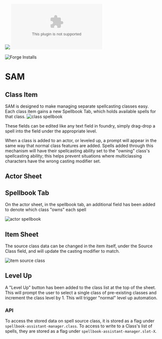 ![](https://img.shields.io/badge/Foundry-v0.8.9-informational)
![Latest Release Download Count](https://img.shields.io/github/downloads/kandashi/spellbook-assistant-manager/latest/module.zip)

![Forge Installs](https://img.shields.io/badge/dynamic/json?label=Forge%20Installs&query=package.installs&suffix=%25&url=https%3A%2F%2Fforge-vtt.com%2Fapi%2Fbazaar%2Fpackage%2Fspellbook-assistant-manager&colorB=4aa94a)

# SAM

## Class Item

SAM is designed to make managing separate spellcasting classes easy. Each class item gains a new Spellbook Tab, which holds available spells for that class.
![class spellbook]()

These fields can be edited like any text field in foundry, simply drag-drop a spell into the field under the appropriate level.

When a class is added to an actor, or leveled up, a prompt will appear in the same way that normal class features are added. Spells added through this mechanism will have their spellcasting ability set to the "owning" class's spellcasting ability; this helps prevent situations where multiclassing characters have the wrong casting modifier set.

## Actor Sheet

## Spellbook Tab

On the actor sheet, in the spellbook tab, an additional field has been added to denote which class "owns" each spell

![actor spellbook]()

## Item Sheet

The source class data can be changed in the item itself, under the Source Class field, and will update the casting modifier to match.

![item source class]()

## Level Up

A "Level Up" button has been added to the class list at the top of the sheet. This will prompt the user to select a single class of pre-existing classes and increment the class level by 1. This will trigger "normal" level up automation.

### API

To access the stored data on spell source class, it is stored as a flag under `spellbook-assistant-manager.class`.
To access to write to a Class's list of spells, they are stored as a flag under `spellbook-assistant-manager.slot-X`.